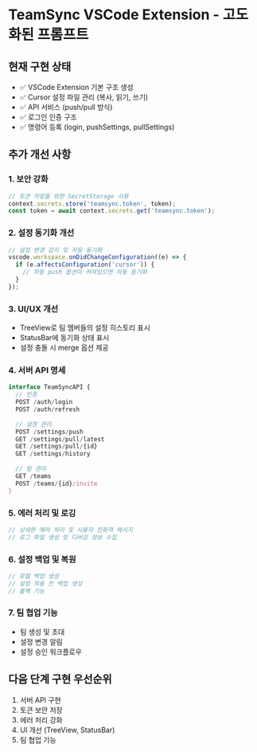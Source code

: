 # TeamSync VSCode Extension - 고도화된 프롬프트

## 현재 구현 상태
- ✅ VSCode Extension 기본 구조 생성
- ✅ Cursor 설정 파일 관리 (복사, 읽기, 쓰기)
- ✅ API 서비스 (push/pull 방식)
- ✅ 로그인 인증 구조
- ✅ 명령어 등록 (login, pushSettings, pullSettings)

## 추가 개선 사항

### 1. 보안 강화
```typescript
// 토큰 저장을 위한 SecretStorage 사용
context.secrets.store('teamsync.token', token);
const token = await context.secrets.get('teamsync.token');
```

### 2. 설정 동기화 개선
```typescript
// 설정 변경 감지 및 자동 동기화
vscode.workspace.onDidChangeConfiguration((e) => {
  if (e.affectsConfiguration('cursor')) {
    // 자동 push 옵션이 켜져있으면 자동 동기화
  }
});
```

### 3. UI/UX 개선
- TreeView로 팀 멤버들의 설정 히스토리 표시
- StatusBar에 동기화 상태 표시
- 설정 충돌 시 merge 옵션 제공

### 4. 서버 API 명세
```typescript
interface TeamSyncAPI {
  // 인증
  POST /auth/login
  POST /auth/refresh
  
  // 설정 관리
  POST /settings/push
  GET /settings/pull/latest
  GET /settings/pull/{id}
  GET /settings/history
  
  // 팀 관리
  GET /teams
  POST /teams/{id}/invite
}
```

### 5. 에러 처리 및 로깅
```typescript
// 상세한 에러 처리 및 사용자 친화적 메시지
// 로그 파일 생성 및 디버깅 정보 수집
```

### 6. 설정 백업 및 복원
```typescript
// 로컬 백업 생성
// 설정 적용 전 백업 생성
// 롤백 기능
```

### 7. 팀 협업 기능
- 팀 생성 및 초대
- 설정 변경 알림
- 설정 승인 워크플로우

## 다음 단계 구현 우선순위
1. 서버 API 구현
2. 토큰 보안 저장
3. 에러 처리 강화
4. UI 개선 (TreeView, StatusBar)
5. 팀 협업 기능
